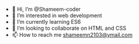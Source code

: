 - 👋 Hi, I’m @Shameem-coder
- 👀 I’m interested in web development
- 🌱 I’m currently learning ES6
- 💞️ I’m looking to collaborate on HTML and CSS
- 📫 How to reach me shameemn2103@ymail.com

<!---
Shameem-coder/Shameem-coder is a ✨ special ✨ repository because its `README.md` (this file) appears on your GitHub profile.
You can click the Preview link to take a look at your changes.
--->
